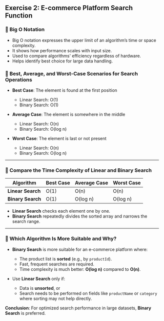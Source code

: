 ## Exercise 2: E-commerce Platform Search Function

### 🔹 Big O Notation
- Big O notation expresses the upper limit of an algorithm’s time or space complexity.  
- It shows how performance scales with input size.  
- Used to compare algorithms' efficiency regardless of hardware.  
- Helps identify best choice for large data handling.

### 🔹 Best, Average, and Worst-Case Scenarios for Search Operations

- **Best Case**: The element is found at the first position  
  - Linear Search: O(1)  
  - Binary Search: O(1)

- **Average Case**: The element is somewhere in the middle  
  - Linear Search: O(n)  
  - Binary Search: O(log n)

- **Worst Case**: The element is last or not present  
  - Linear Search: O(n)  
  - Binary Search: O(log n)

---

### 🔹 Compare the Time Complexity of Linear and Binary Search

| Algorithm         | Best Case | Average Case | Worst Case |
| ----------------- | --------- | ------------ | ---------- |
| **Linear Search** | O(1)      | O(n)         | O(n)       |
| **Binary Search** | O(1)      | O(log n)     | O(log n)   |

* **Linear Search** checks each element one by one.
* **Binary Search** repeatedly divides the sorted array and narrows the search range.

---

### 🔹 Which Algorithm Is More Suitable and Why?

* **Binary Search** is more suitable for an e-commerce platform where:

  * The product list is **sorted** (e.g., by `productId`).
  * Fast, frequent searches are required.
  * Time complexity is much better: **O(log n)** compared to **O(n)**.

* Use **Linear Search** only if:

  * Data is **unsorted**, or
  * Search needs to be performed on fields like `productName` or `category` where sorting may not help directly.

**Conclusion**: For optimized search performance in large datasets, **Binary Search** is preferred.
